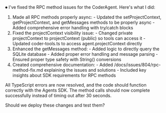 
⏺ I've fixed the RPC method issues for the CoderAgent. Here's what I did:

  1. Made all RPC methods properly async:
    - Updated the setProjectContext, getProjectContext, and getMessages methods to be properly async
    - Added comprehensive error handling with try/catch blocks
  2. Fixed the projectContext visibility issue:
    - Changed private projectContext to projectContext (public) so tools can access it
    - Updated coder-tools.ts to access agent.projectContext directly
  3. Enhanced the getMessages method:
    - Added logic to directly query the SQLite database
    - Added proper error handling and message parsing
    - Ensured proper type safety with String() conversions
  4. Created comprehensive documentation:
    - Added /docs/issues/804/rpc-method-fix.md explaining the issues and solutions
    - Included key insights about SDK requirements for RPC methods

  All TypeScript errors are now resolved, and the code should function correctly with the Agents SDK. The method calls should now
  complete successfully instead of timing out after 30 seconds.

  Should we deploy these changes and test them?
